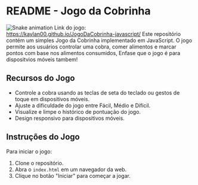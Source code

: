 # README - Jogo da Cobrinha

![Snake animation](https://github.com/feltex/feltex/blob/main/feltex-github-user-contribution.svg)
Link do jogo: https://kaylan00.github.io/JogoDaCobrinha-javascript/
Este repositório contém um simples Jogo da Cobrinha implementado em JavaScript. O jogo permite aos usuários
controlar uma cobra, comer alimentos e marcar pontos com base nos alimentos consumidos, Enfase que o jogo é para dispositvios móveis tambem!

## Recursos do Jogo

- Controle a cobra usando as teclas de seta do teclado ou gestos de toque em dispositivos móveis.
- Ajuste a dificuldade do jogo entre Fácil, Médio e Difícil.
- Visualize e limpe o histórico de pontuação do jogo.
- Design responsivo para dispositivos móveis.

## Instruções do Jogo

Para iniciar o jogo:
1. Clone o repositório.
2. Abra o `index.html` em um navegador da web.
3. Clique no botão "Iniciar" para começar a jogar.
